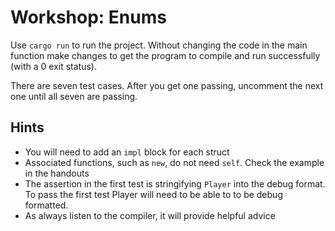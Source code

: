 # Workshop: Enums

Use `cargo run` to run the project. Without changing the code in the main function make changes to get the program to compile and run successfully (with a 0 exit status).

There are seven test cases. After you get one passing, uncomment the next one until all seven are passing.

## Hints

* You will need to add an `impl` block for each struct
* Associated functions, such as `new`, do not need `self`. Check the example in the handouts
* The assertion in the first test is stringifying `Player` into the debug format. To pass the first test Player will need to be able to to be debug formatted.
* As always listen to the compiler, it will provide helpful advice
